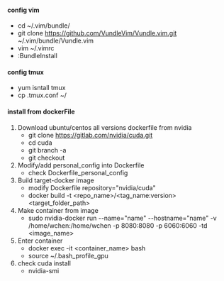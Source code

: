 #### config vim
* cd ~/.vim/bundle/
* git clone https://github.com/VundleVim/Vundle.vim.git ~/.vim/bundle/Vundle.vim 
* vim ~/.vimrc
* :BundleInstall
#### config tmux
* yum isntall tmux
* cp .tmux.conf ~/
#### install from dockerFile

1. Download ubuntu/centos all versions dockerfile from nvidia
	* git clone https://gitlab.com/nvidia/cuda.git
	* cd cuda
	* git branch -a
	* git checkout <branch>
2. Modify/add personal_config into Dockerfile
	* check Dockerfile_personal_config
3. Build target-docker image
	* modify Dockerfile repository="nvidia/cuda"
	* docker build -t <repo_name>/<tag_name:version>  <target_folder_path>
4. Make container from image
	* sudo nvidia-docker run --name="name" --hostname="name" -v /home/wchen:/home/wchen -p 8080:8080 -p 6060:6060 -td <image_name>
5. Enter container
	* docker exec -it <container_name> bash
	* source ~/.bash_profile_gpu
6. check cuda install
	* nvidia-smi

